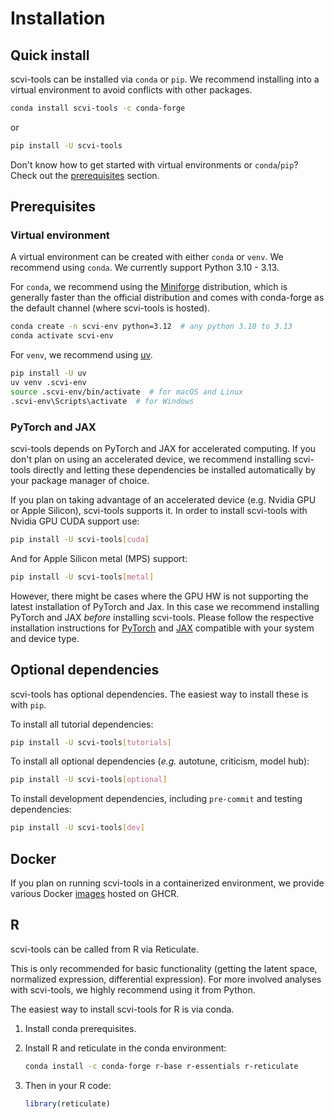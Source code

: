 # Installation

## Quick install

scvi-tools can be installed via `conda` or `pip`. We recommend installing into a virtual
environment to avoid conflicts with other packages.

```bash
conda install scvi-tools -c conda-forge
```

or

```bash
pip install -U scvi-tools
```

Don't know how to get started with virtual environments or `conda`/`pip`? Check out the
[prerequisites](#prerequisites) section.

## Prerequisites

### Virtual environment

A virtual environment can be created with either `conda` or `venv`. We recommend using `conda`. We
currently support Python 3.10 - 3.13.

For `conda`, we recommend using the [Miniforge](https://github.com/conda-forge/miniforge)
distribution, which is generally faster than the official distribution and comes with conda-forge
as the default channel (where scvi-tools is hosted).

```bash
conda create -n scvi-env python=3.12  # any python 3.10 to 3.13
conda activate scvi-env
```

For `venv`, we recommend using [uv](https://github.com/astral-sh/uv).

```bash
pip install -U uv
uv venv .scvi-env
source .scvi-env/bin/activate  # for macOS and Linux
.scvi-env\Scripts\activate  # for Windows
```

### PyTorch and JAX

scvi-tools depends on PyTorch and JAX for accelerated computing. If you don't plan on using
an accelerated device, we recommend installing scvi-tools directly and letting these dependencies
be installed automatically by your package manager of choice.

If you plan on taking advantage of an accelerated device (e.g. Nvidia GPU or Apple Silicon), scvi-tools supports it.
In order to install scvi-tools with Nvidia GPU CUDA support use:
```bash
pip install -U scvi-tools[cuda]
```
And for Apple Silicon metal (MPS) support:
```bash
pip install -U scvi-tools[metal]
```

However, there might be cases where the GPU HW is not supporting the latest installation of PyTorch and Jax.
In this case we recommend installing PyTorch and JAX _before_ installing scvi-tools.
Please follow the respective installation instructions for [PyTorch](https://pytorch.org/get-started/locally/) and
[JAX](https://jax.readthedocs.io/en/latest/installation.html) compatible with your system and device type.

## Optional dependencies

scvi-tools has optional dependencies. The easiest way to install these is with `pip`.

To install all tutorial dependencies:

```bash
pip install -U scvi-tools[tutorials]
```

To install all optional dependencies (_e.g._ autotune, criticism, model hub):

```bash
pip install -U scvi-tools[optional]
```

To install development dependencies, including `pre-commit` and testing dependencies:

```bash
pip install -U scvi-tools[dev]
```

## Docker

If you plan on running scvi-tools in a containerized environment, we provide various Docker
[images](https://github.com/scverse/scvi-tools/pkgs/container/scvi-tools) hosted on GHCR.

## R

scvi-tools can be called from R via Reticulate.

This is only recommended for basic functionality (getting the latent space, normalized expression,
differential expression). For more involved analyses with scvi-tools, we highly recommend using it
from Python.

The easiest way to install scvi-tools for R is via conda.

1. Install conda prerequisites.

2. Install R and reticulate in the conda environment:

    ```bash
    conda install -c conda-forge r-base r-essentials r-reticulate
    ```

3. Then in your R code:

    ```R
    library(reticulate)
    ```
